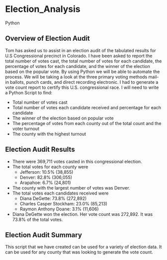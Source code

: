 # Election_Analysis
Python
## Overview of Election Audit
Tom has asked us to assist in an election audit of the tabulated results for U.S Congressional precinct in Colorado. I have been asked to report the total number of votes cast, the total number of votes for each candidate, the percentage of votes for each candidate, and the winner of the election based on the popular vote. By using Python we will be able to automate the process. We will be taking a look at the three primary voting methods mail-in ballots, punch cards, and direct recording electronic. I had to generate a vote count report to certify this U.S. congressional race.
I will need to write a Python Script to find:
* Total number of votes cast
* Total number of votes each candidate received and percentage for each candidate
* The winner of the election based on popular vote
* The percentage of votes from each county out of the total count and the voter turnout
* The county with the highest turnout

## Election Audit Results
* There were 369,711 votes casted in this congressional election.
* The total votes for each county were
  - Jefferson: 10.5% (38,855)
  - Denver: 82.8% (306,055)
  - Arapahoe: 6.7% (24,801)
* The county with the largest number of votes was Denver.
* The total votes each candidates received were
  - Diana DeGette: 73.8% (272,892)
  - Charles Casper Stockham: 23.0% (85,213)
  - Raymon Anthony Doane: 3.1% (11,606)
* Diana DeGette won the election. Her vote count was 272,892. It was 73.8% of the total votes.

## Election Audit Summary
This script that we have created can be used for a variety of election data. It can be used for any county that was looking to generate the vote count.  
